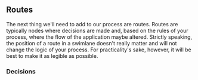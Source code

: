 ## Routes ##

The next thing we'll need to add to our process are routes. Routes are typically nodes where decisions are made and, based on the rules of your process, where the flow of the application maybe altered. Strictly speaking, the position of a route in a swimlane doesn't really matter and will not change the logic of your process. For practicality's sake, however, it will be best to make it as legible as possible.

### Decisions ###

